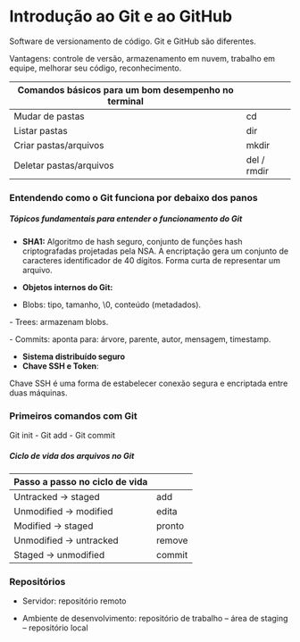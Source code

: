 # Introdução ao Git e ao GitHub

Software de versionamento de código. Git e GitHub são diferentes.

Vantagens: controle de versão, armazenamento em nuvem, trabalho em equipe, melhorar seu código, reconhecimento.

| Comandos básicos para um bom desempenho no terminal |             |
| --------------------------------------------------- | :---------- |
| Mudar de pastas                                     | cd          |
| Listar pastas                                       | dir         |
| Criar pastas/arquivos                               | mkdir       |
| Deletar pastas/arquivos                             | del / rmdir |

### Entendendo como o Git funciona por debaixo dos panos

##### Tópicos fundamentais para entender o funcionamento do Git

* **SHA1:** Algoritmo de hash seguro, conjunto de funções hash criptografadas projetadas pela NSA. A encriptação gera um conjunto de caracteres identificador de 40 dígitos. Forma curta de representar um arquivo.

* **Objetos internos do Git:** 

- Blobs: tipo, tamanho, \0, conteúdo (metadados).

\- Trees: armazenam blobs.

\- Commits: aponta para: árvore, parente, autor, mensagem, timestamp.

* **Sistema distribuído seguro**
* **Chave SSH e Token**:

Chave SSH é uma forma de estabelecer conexão segura e encriptada entre duas máquinas.

### Primeiros comandos com Git

Git init    -   Git add   -   Git commit

##### Ciclo de vida dos arquivos no Git

| Passo a passo no ciclo de vida |        |
| ------------------------------ | ------ |
| Untracked -> staged            | add    |
| Unmodified -> modified         | edita  |
| Modified -> staged             | pronto |
| Unmodified -> untracked        | remove |
| Staged -> unmodified           | commit |

### Repositórios

* Servidor: repositório remoto

* Ambiente de desenvolvimento: repositório de trabalho – área de staging – repositório local